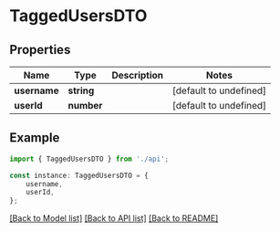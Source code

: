 # TaggedUsersDTO


## Properties

Name | Type | Description | Notes
------------ | ------------- | ------------- | -------------
**username** | **string** |  | [default to undefined]
**userId** | **number** |  | [default to undefined]

## Example

```typescript
import { TaggedUsersDTO } from './api';

const instance: TaggedUsersDTO = {
    username,
    userId,
};
```

[[Back to Model list]](../README.md#documentation-for-models) [[Back to API list]](../README.md#documentation-for-api-endpoints) [[Back to README]](../README.md)
